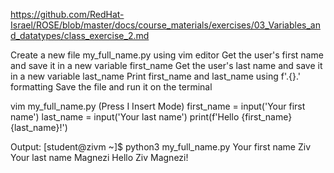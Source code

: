 https://github.com/RedHat-Israel/ROSE/blob/master/docs/course_materials/exercises/03_Variables_and_datatypes/class_exercise_2.md

Create a new file my_full_name.py using vim editor
Get the user's first name and save it in a new variable first_name
Get the user's last name and save it in a new variable last_name
Print first_name and last_name using f'.{}.' formatting
Save the file and run it on the terminal

vim my_full_name.py
(Press I Insert Mode)
first_name = input('Your first name')
last_name = input('Your last name')
print(f'Hello {first_name} {last_name}!')

Output:
[student@zivm ~]$ python3 my_full_name.py 
Your first name Ziv
Your last name Magnezi
Hello  Ziv  Magnezi!
